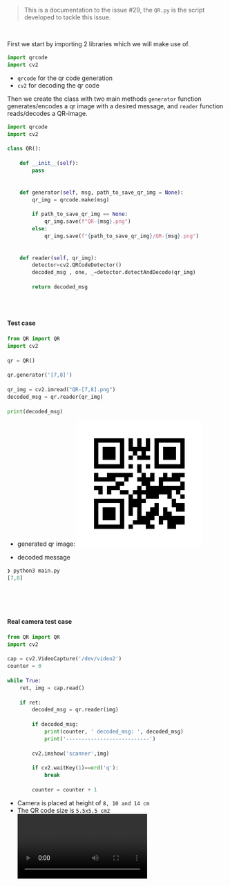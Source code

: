 >This is a documentation to the issue #29, the `QR.py` is the script developed to tackle this issue.

</br>

First we start by importing 2 libraries which we will make use of.
```python
import qrcode
import cv2
```

- `qrcode` for the qr code generation
- `cv2` for decoding the qr code

Then we create the class with two main methods `generator` function generates/encodes a qr image with a desired message, and `reader` function reads/decodes a QR-image.
```python
import qrcode
import cv2

class QR():

	def __init__(self):
		pass


	def generator(self, msg, path_to_save_qr_img = None):
		qr_img = qrcode.make(msg)		  
	
		if path_to_save_qr_img == None:
			qr_img.save(f"QR-{msg}.png")
		else:
			qr_img.save(f"{path_to_save_qr_img}/QR-{msg}.png")


	def reader(self, qr_img):
		detector=cv2.QRCodeDetector()
		decoded_msg , one, _=detector.detectAndDecode(qr_img)
		
		return decoded_msg
```

</br>
</br>

#### Test case
```python
from QR import QR
import cv2

qr = QR()

qr.generator('[7,8]')

qr_img = cv2.imread("QR-[7,8].png")
decoded_msg = qr.reader(qr_img)  

print(decoded_msg)
```

- generated qr image:
![](images/QR-[7,8].png)

- decoded message
```python  
❯ python3 main.py 
[7,8]
```



</br>
</br>
</br>


#### Real camera test case
```python
from QR import QR
import cv2

cap = cv2.VideoCapture('/dev/video2')
counter = 0

while True:
	ret, img = cap.read()
	
	if ret:
		decoded_msg = qr.reader(img)
	
		if decoded_msg:
			print(counter, ' decoded_msg: ', decoded_msg)
			print('---------------------------')
				
		cv2.imshow('scanner',img)

		if cv2.waitKey(1)==ord('q'):
			break
			
		counter = counter + 1
```

- Camera is placed at height of `8, 10 and 14 cm`
- The QR code size is `5.5x5.5 cm2` 
![](images/qr_camera_test.mp4)